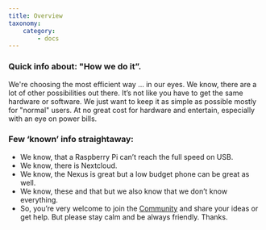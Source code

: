 ```yaml
---
title: Overview
taxonomy:
    category:
        - docs
---
```


### Quick info about: "How we do it”.

We're choosing the most efficient way ... in our eyes. We know, there are a lot of other possibilities out there. It’s not like you have to get the same hardware or software. We just want to keep it as simple as possible mostly for "normal" users. At no great cost for hardware and entertain, especially with an eye on power bills.

### Few ‘known’ info straightaway:

* We know, that a Raspberry Pi can’t reach the full speed on USB.
* We know, there is Nextcloud.
* We know, the Nexus is great but a low budget phone can be great as well.
* We know, these and that but we also know that we don’t know everything.
* So, you’re very welcome to join the [Community](https://forum.pwoss.xyz/) and share your ideas or get help. But please stay calm and be always friendly. Thanks.
